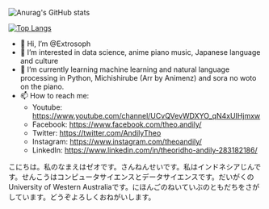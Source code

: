 
![Anurag's GitHub stats](https://github-readme-stats.vercel.app/api?username=Extrosoph&show_icons=true&theme=tokyonight)

[![Top Langs](https://github-readme-stats.vercel.app/api/top-langs/?username=Extrosoph)](https://github.com/anuraghazra/github-readme-stats)

* 👋 Hi, I’m @Extrosoph
* 👀 I’m interested in data science, anime piano music, Japanese language and culture 
* 🌱 I’m currently learning machine learning and natural language processing in Python, Michishirube (Arr by Animenz) and sora no woto on the piano.
* 📫 How to reach me:
  * Youtube: https://www.youtube.com/channel/UCvQVevWDXYO_qN4xUIHjmxw
  * Facebook: https://www.facebook.com/theo.andily/
  * Twitter: https://twitter.com/AndilyTheo
  * Instagram: https://www.instagram.com/theoandily/
  * LinkedIn: https://www.linkedin.com/in/theoridho-andily-283182186/

こにちは。私のなまえはゼオです。さんねんせいです。私はインドネシアじんです。せんこうはコンピュータサイエンスとデータサイエンスです。だいがくのUniversity of Western Australiaです。にほんごのねいていぶのともだちをさがしています。どうぞよろしくおねがいします。

<!---
Extrosoph/Extrosoph is a ✨ special ✨ repository because its `README.md` (this file) appears on your GitHub profile.
You can click the Preview link to take a look at your changes.
--->
